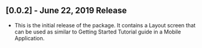 ## \[0.0.2] - June 22, 2019 Release

*   This is the initial release of the package.
    It contains a Layout screen that can be used as similar to Getting Started Tutorial guide in a Mobile Application.
